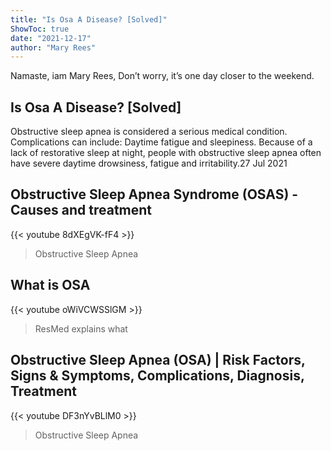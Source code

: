 ```yaml
---
title: "Is Osa A Disease? [Solved]"
ShowToc: true 
date: "2021-12-17"
author: "Mary Rees" 
---
```


Namaste, iam Mary Rees, Don’t worry, it’s one day closer to the weekend.
## Is Osa A Disease? [Solved]
 Obstructive sleep apnea is considered a serious medical condition. Complications can include: Daytime fatigue and sleepiness. Because of a lack of restorative sleep at night, people with obstructive sleep apnea often have severe daytime drowsiness, fatigue and irritability.27 Jul 2021

## Obstructive Sleep Apnea Syndrome  (OSAS) - Causes and treatment
{{< youtube 8dXEgVK-fF4 >}}
>Obstructive Sleep Apnea

## What is OSA
{{< youtube oWiVCWSSlGM >}}
>ResMed explains what 

## Obstructive Sleep Apnea (OSA) | Risk Factors, Signs & Symptoms, Complications, Diagnosis, Treatment
{{< youtube DF3nYvBLlM0 >}}
>Obstructive Sleep Apnea


